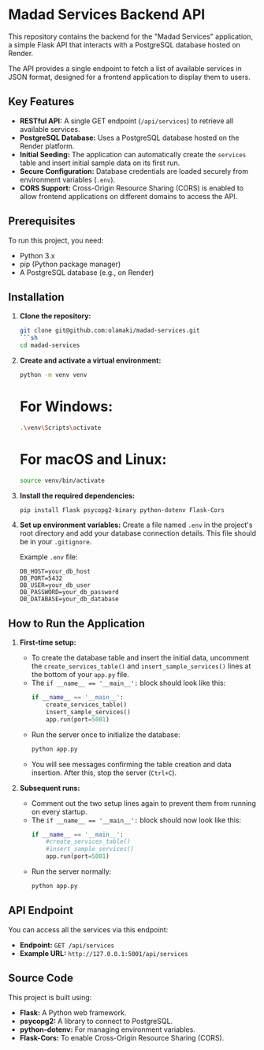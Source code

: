 # Madad Services Backend API

This repository contains the backend for the "Madad Services" application, a simple Flask API that interacts with a PostgreSQL database hosted on Render.

The API provides a single endpoint to fetch a list of available services in JSON format, designed for a frontend application to display them to users.

## Key Features

* **RESTful API:** A single GET endpoint (`/api/services`) to retrieve all available services.
* **PostgreSQL Database:** Uses a PostgreSQL database hosted on the Render platform.
* **Initial Seeding:** The application can automatically create the `services` table and insert initial sample data on its first run.
* **Secure Configuration:** Database credentials are loaded securely from environment variables (`.env`).
* **CORS Support:** Cross-Origin Resource Sharing (CORS) is enabled to allow frontend applications on different domains to access the API.

## Prerequisites

To run this project, you need:
* Python 3.x
* pip (Python package manager)
* A PostgreSQL database (e.g., on Render)

## Installation

1.  **Clone the repository:**
    ```sh
    git clone git@github.com:olamaki/madad-services.git
    ```sh
    cd madad-services
    ```

2.  **Create and activate a virtual environment:**
    ```sh
    python -m venv venv
    ```

    # For Windows:
    ```sh
    .\venv\Scripts\activate
    ```
    # For macOS and Linux:
    ```sh
    source venv/bin/activate
    ```

3.  **Install the required dependencies:**
    ```sh
    pip install Flask psycopg2-binary python-dotenv Flask-Cors
    ```

4.  **Set up environment variables:**
    Create a file named `.env` in the project's root directory and add your database connection details. This file should be in your `.gitignore`.

    Example `.env` file:
    ```env
    DB_HOST=your_db_host
    DB_PORT=5432
    DB_USER=your_db_user
    DB_PASSWORD=your_db_password
    DB_DATABASE=your_db_database
    ```

## How to Run the Application

1.  **First-time setup:**
    * To create the database table and insert the initial data, uncomment the `create_services_table()` and `insert_sample_services()` lines at the bottom of your `app.py` file.
    * The `if __name__ == '__main__':` block should look like this:
        ```python
        if __name__ == '__main__':
            create_services_table()
            insert_sample_services()
            app.run(port=5001)
        ```
    * Run the server once to initialize the database:
        ```sh
        python app.py
        ```
    * You will see messages confirming the table creation and data insertion. After this, stop the server (`Ctrl+C`).

2.  **Subsequent runs:**
    * Comment out the two setup lines again to prevent them from running on every startup.
    * The `if __name__ == '__main__':` block should now look like this:
        ```python
        if __name__ == '__main__':
            #create_services_table()
            #insert_sample_services()
            app.run(port=5001)
        ```
    * Run the server normally:
        ```sh
        python app.py
        ```

## API Endpoint

You can access all the services via this endpoint:

* **Endpoint:** `GET /api/services`
* **Example URL:** `http://127.0.0.1:5001/api/services`

## Source Code

This project is built using:
* **Flask:** A Python web framework.
* **psycopg2:** A library to connect to PostgreSQL.
* **python-dotenv:** For managing environment variables.
* **Flask-Cors:** To enable Cross-Origin Resource Sharing (CORS).
